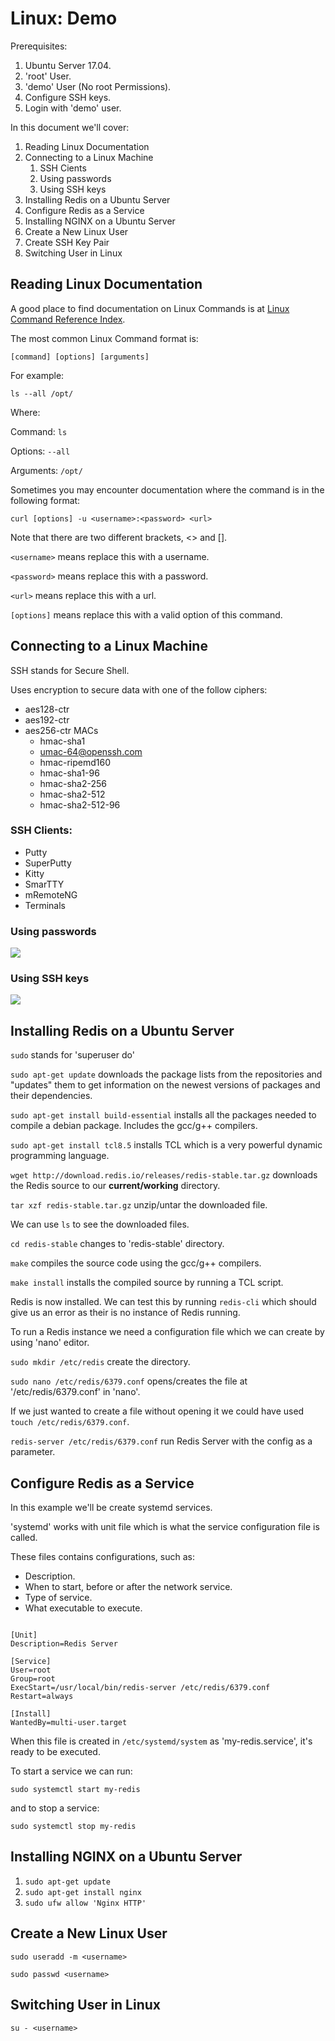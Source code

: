 # Linux: Demo

Prerequisites:
1. Ubuntu Server 17.04.
2. 'root' User.
3. 'demo' User (No root Permissions).
4. Configure SSH keys.
5. Login with 'demo' user.

In this document we'll cover:

1. Reading Linux Documentation
2. Connecting to a Linux Machine
    1. SSH Cients
    2. Using passwords
    3. Using SSH keys
3. Installing Redis on a Ubuntu Server
4. Configure Redis as a Service
5. Installing NGINX on a Ubuntu Server
7. Create a New Linux User
8. Create SSH Key Pair
9. Switching User in Linux

## Reading Linux Documentation

A good place to find documentation on Linux Commands is at [Linux Command Reference Index](http://www.perpetualpc.net/srtd_commands_rev.html).

The most common Linux Command format is:

`[command] [options] [arguments]`

For example:

`ls --all /opt/`

Where: 

Command: `ls`

Options: `--all`

Arguments: `/opt/`

Sometimes you may encounter documentation where the command is in the following format:

`curl [options] -u <username>:<password> <url>`

Note that there are two different brackets, <> and [].

`<username>` means replace this with a username.

`<password>` means replace this with a password.

`<url>` means replace this with a url.

`[options]` means replace this with a valid option of this command.

## Connecting to a Linux Machine

SSH stands for Secure Shell.

Uses encryption to secure data with one of the follow ciphers:

* aes128-ctr
* aes192-ctr
* aes256-ctr MACs
    * hmac-sha1
    * umac-64@openssh.com
    * hmac-ripemd160
    * hmac-sha1-96
    * hmac-sha2-256
    * hmac-sha2-512
    * hmac-sha2-512-96

### SSH Clients:

* Putty
* SuperPutty
* Kitty
* SmarTTY
* mRemoteNG
* Terminals

### Using passwords

![](https://github.com/barend-erasmus/linux-demo/raw/master/images/putty-ssh-password.PNG)

### Using SSH keys

![](https://github.com/barend-erasmus/linux-demo/raw/master/images/putty-ssh-keys.png)

## Installing Redis on a Ubuntu Server

`sudo` stands for 'superuser do'

`sudo apt-get update` downloads the package lists from the repositories and "updates" them to get information on the newest versions of packages and their dependencies.

`sudo apt-get install build-essential` installs all the packages needed to compile a debian package. Includes the gcc/g++ compilers.

`sudo apt-get install tcl8.5` installs TCL which is a very powerful dynamic programming language.

`wget http://download.redis.io/releases/redis-stable.tar.gz` downloads the Redis source to our **current/working** directory.

`tar xzf redis-stable.tar.gz` unzip/untar the downloaded file.

We can use `ls` to see the downloaded files.

`cd redis-stable` changes to 'redis-stable' directory.

`make` compiles the source code using the gcc/g++ compilers.

`make install` installs the compiled source by running a TCL script.

Redis is now installed. We can test this by running `redis-cli` which should give us an error as their is no instance of Redis running.

To run a Redis instance we need a configuration file which we can create by using 'nano' editor.

`sudo mkdir /etc/redis` create the directory.

`sudo nano /etc/redis/6379.conf` opens/creates the file at '/etc/redis/6379.conf' in 'nano'.

If we just wanted to create a file without opening it we could have used `touch /etc/redis/6379.conf`.

`redis-server /etc/redis/6379.conf` run Redis Server with the config as a parameter.

## Configure Redis as a Service

In this example we'll be create systemd services.

'systemd' works with unit file which is what the service configuration file is called.

These files contains configurations, such as:

* Description.
* When to start, before or after the network service.
* Type of service.
* What executable to execute.

```

[Unit]
Description=Redis Server

[Service]
User=root
Group=root
ExecStart=/usr/local/bin/redis-server /etc/redis/6379.conf
Restart=always

[Install]
WantedBy=multi-user.target

```

When this file is created in `/etc/systemd/system` as 'my-redis.service', it's ready to be executed.

To start a service we can run:

`sudo systemctl start my-redis`

and to stop a service:

`sudo systemctl stop my-redis`

## Installing NGINX on a Ubuntu Server

1. `sudo apt-get update`
2. `sudo apt-get install nginx`
3. `sudo ufw allow 'Nginx HTTP'`

## Create a New Linux User

`sudo useradd -m <username>`

`sudo passwd <username>`

## Switching User in Linux

`su - <username>`